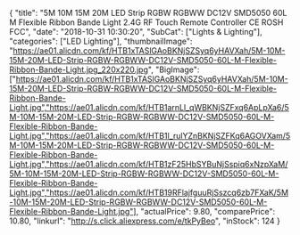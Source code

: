 {
	"title": "5M 10M 15M 20M LED Strip RGBW RGBWW DC12V SMD5050 60L M Flexible Ribbon Bande Light 2.4G RF Touch Remote Controller CE ROSH FCC",
	"date": "2018-10-31 10:30:20",
	"SubCat": ["Lights & Lighting"],
	"categories": ["LED Lighting"],
	"thumbnailImage": "https://ae01.alicdn.com/kf/HTB1xTASlGAoBKNjSZSyq6yHAVXah/5M-10M-15M-20M-LED-Strip-RGBW-RGBWW-DC12V-SMD5050-60L-M-Flexible-Ribbon-Bande-Light.jpg_220x220.jpg",
	"BigImage": ["https://ae01.alicdn.com/kf/HTB1xTASlGAoBKNjSZSyq6yHAVXah/5M-10M-15M-20M-LED-Strip-RGBW-RGBWW-DC12V-SMD5050-60L-M-Flexible-Ribbon-Bande-Light.jpg","https://ae01.alicdn.com/kf/HTB1arnLl_qWBKNjSZFxq6ApLpXa6/5M-10M-15M-20M-LED-Strip-RGBW-RGBWW-DC12V-SMD5050-60L-M-Flexible-Ribbon-Bande-Light.jpg","https://ae01.alicdn.com/kf/HTB1l_rulYZnBKNjSZFKq6AGOVXam/5M-10M-15M-20M-LED-Strip-RGBW-RGBWW-DC12V-SMD5050-60L-M-Flexible-Ribbon-Bande-Light.jpg","https://ae01.alicdn.com/kf/HTB1zF25HbSYBuNjSspiq6xNzpXaM/5M-10M-15M-20M-LED-Strip-RGBW-RGBWW-DC12V-SMD5050-60L-M-Flexible-Ribbon-Bande-Light.jpg","https://ae01.alicdn.com/kf/HTB19RFlajfguuRjSszcq6zb7FXaK/5M-10M-15M-20M-LED-Strip-RGBW-RGBWW-DC12V-SMD5050-60L-M-Flexible-Ribbon-Bande-Light.jpg"],
	"actualPrice": 9.80,
	"comparePrice": 10.80,
	"linkurl": "http://s.click.aliexpress.com/e/tkPyBeo",
	"inStock": 124
}
